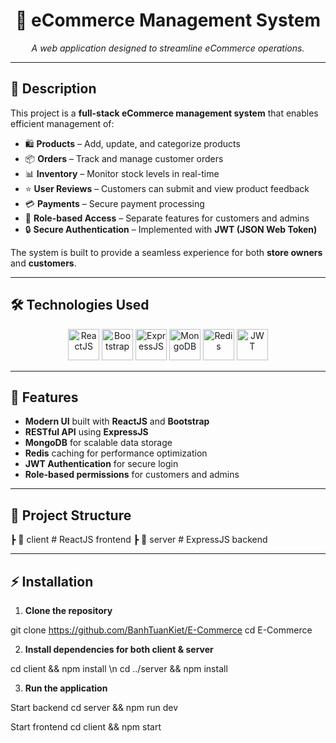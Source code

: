 <h1 align="center">🛒 eCommerce Management System</h1>
<p align="center">
  <i>A web application designed to streamline eCommerce operations.</i>
</p>

---

## 📖 Description
This project is a **full-stack eCommerce management system** that enables efficient management of:
- 🛍️ **Products** – Add, update, and categorize products
- 📦 **Orders** – Track and manage customer orders
- 📊 **Inventory** – Monitor stock levels in real-time
- ⭐ **User Reviews** – Customers can submit and view product feedback
- 💳 **Payments** – Secure payment processing
- 👥 **Role-based Access** – Separate features for customers and admins
- 🔒 **Secure Authentication** – Implemented with **JWT (JSON Web Token)**

The system is built to provide a seamless experience for both **store owners** and **customers**.

---

## 🛠️ Technologies Used

<p align="center">
  <!-- ReactJS -->
  <img src="https://cdn.jsdelivr.net/gh/devicons/devicon/icons/react/react-original.svg" width="50" height="50" alt="ReactJS" />
  <!-- Bootstrap -->
  <img src="https://cdn.jsdelivr.net/gh/devicons/devicon/icons/bootstrap/bootstrap-original.svg" width="50" height="50" alt="Bootstrap" />
  <!-- ExpressJS -->
  <img src="https://cdn.jsdelivr.net/gh/devicons/devicon/icons/express/express-original.svg" width="50" height="50" alt="ExpressJS" />
  <!-- MongoDB -->
  <img src="https://cdn.jsdelivr.net/gh/devicons/devicon/icons/mongodb/mongodb-original.svg" width="50" height="50" alt="MongoDB" />
  <!-- Redis -->
  <img src="https://cdn.jsdelivr.net/gh/devicons/devicon/icons/redis/redis-original.svg" width="50" height="50" alt="Redis" />
  <!-- JWT -->
  <img src="https://jwt.io/img/pic_logo.svg" width="50" height="50" alt="JWT" />
</p>

---

## 🚀 Features
- **Modern UI** built with **ReactJS** and **Bootstrap**
- **RESTful API** using **ExpressJS**
- **MongoDB** for scalable data storage
- **Redis** caching for performance optimization
- **JWT Authentication** for secure login
- **Role-based permissions** for customers and admins

---

## 📂 Project Structure
┣ 📂 client # ReactJS frontend
┣ 📂 server # ExpressJS backend

---

## ⚡ Installation

1. **Clone the repository**

git clone https://github.com/BanhTuanKiet/E-Commerce
cd E-Commerce

2. **Install dependencies for both client & server**

cd client && npm install \n
cd ../server && npm install


3. **Run the application**

Start backend
cd server && npm run dev

Start frontend
cd client && npm start



